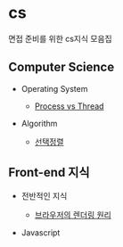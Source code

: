 # cs

면접 준비를 위한 cs지식 모음집

## Computer Science

- Operating System

  - [Process vs Thread](https://github.com/Taewoong-H/cs/blob/main/operating%20system/%ED%94%84%EB%A1%9C%EC%84%B8%EC%8A%A4%EC%99%80%20%EC%8A%A4%EB%A0%88%EB%93%9C.md)

- Algorithm
  - [선택정렬](https://github.com/Taewoong-H/cs/blob/master/algorithm/%EC%84%A0%ED%83%9D%EC%A0%95%EB%A0%AC.md)

## Front-end 지식

- 전반적인 지식

  - [브라우저의 렌더링 원리](https://github.com/Taewoong-H/cs/blob/master/front-end/knowledge/%EB%B8%8C%EB%9D%BC%EC%9A%B0%EC%A0%80%EC%9D%98%20%EB%A0%8C%EB%8D%94%EB%A7%81%20%EC%9B%90%EB%A6%AC.md)

- Javascript
